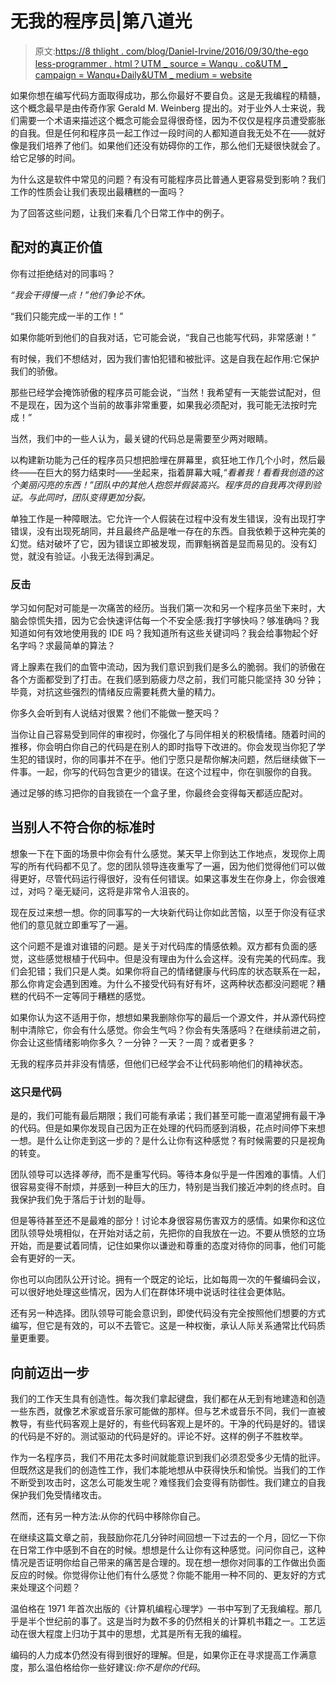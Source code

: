 # 无我的程序员|第八道光

> 原文:[https://8 thlight . com/blog/Daniel-Irvine/2016/09/30/the-ego less-programmer . html？UTM _ source = Wanqu . co&UTM _ campaign = Wanqu+Daily&UTM _ medium = website](https://8thlight.com/blog/daniel-irvine/2016/09/30/the-egoless-programmer.html?utm_source=wanqu.co&utm_campaign=Wanqu+Daily&utm_medium=website)

如果你想在编写代码方面取得成功，那么你最好不要自负。这是无我编程的精髓，这个概念最早是由传奇作家 Gerald M. Weinberg 提出的。对于业外人士来说，我们需要一个术语来描述这个概念可能会显得很奇怪，因为不仅仅是程序员遭受膨胀的自我。但是任何和程序员一起工作过一段时间的人都知道自我无处不在——就好像是我们培养了他们。如果他们还没有妨碍你的工作，那么他们无疑很快就会了。给它足够的时间。

为什么这是软件中常见的问题？有没有可能程序员比普通人更容易受到影响？我们工作的性质会让我们表现出最糟糕的一面吗？

为了回答这些问题，让我们来看几个日常工作中的例子。

## 配对的真正价值

你有过拒绝结对的同事吗？

*“我会干得慢一点！”他们争论不休。*

“我们只能完成一半的工作！”

如果你能听到他们的自我对话，它可能会说，“我自己也能写代码，非常感谢！”

有时候，我们不想结对，因为我们害怕犯错和被批评。这是自我在起作用:它保护我们的骄傲。

那些已经学会掩饰骄傲的程序员可能会说，“当然！我希望有一天能尝试配对，但不是现在，因为这个当前的故事非常重要，如果我必须配对，我可能无法按时完成！”

当然，我们中的一些人认为，最关键的代码总是需要至少两对眼睛。

以构建新功能为己任的程序员只想把脸埋在屏幕里，疯狂地工作几个小时，然后最终——在巨大的努力结束时——坐起来，指着屏幕大喊,*“看着我！看看我创造的这个美丽闪亮的东西！”团队中的其他人抱怨并假装高兴。程序员的自我再次得到验证。与此同时，团队变得更加分裂。*

单独工作是一种障眼法。它允许一个人假装在过程中没有发生错误，没有出现打字错误，没有出现死胡同，并且最终产品是唯一存在的东西。自我依赖于这种完美的幻觉。结对破坏了它，因为错误立即被发现，而罪魁祸首是显而易见的。没有幻觉，就没有验证。小我无法得到满足。

### 反击

学习如何配对可能是一次痛苦的经历。当我们第一次和另一个程序员坐下来时，大脑会惊慌失措，因为它会快速评估每一个不安全感:我打字够快吗？够准确吗？我知道如何有效地使用我的 IDE 吗？我知道所有这些关键词吗？我会给事物起个好名字吗？求最简单的算法？

肾上腺素在我们的血管中流动，因为我们意识到我们是多么的脆弱。我们的骄傲在各个方面都受到了打击。在我们感到筋疲力尽之前，我们可能只能坚持 30 分钟；毕竟，对抗这些强烈的情绪反应需要耗费大量的精力。

你多久会听到有人说结对很累？他们不能做一整天吗？

当你让自己容易受到同伴的审视时，你强化了与同伴相关的积极情绪。随着时间的推移，你会明白你自己的代码是在别人的即时指导下改进的。你会发现当你犯了学生犯的错误时，你的同事并不在乎。他们宁愿只是帮你解决问题，然后继续做下一件事。一起，你写的代码包含更少的错误。在这个过程中，你在驯服你的自我。

通过足够的练习把你的自我锁在一个盒子里，你最终会变得每天都适应配对。

## 当别人不符合你的标准时

想象一下在下面的场景中你会有什么感觉。某天早上你到达工作地点，发现你上周写的所有代码都不见了。您的团队领导连夜重写了一遍，因为他们觉得他们可以做得更好，尽管代码运行得很好，没有任何错误。如果这事发生在你身上，你会很难过，对吗？毫无疑问，这将是非常令人沮丧的。

现在反过来想一想。你的同事写的一大块新代码让你如此苦恼，以至于你没有征求他们的意见就立即重写了一遍。

这个问题不是谁对谁错的问题。是关于对代码库的情感依赖。双方都有负面的感觉，这些感觉根植于代码中。但是没有理由为什么会这样。没有完美的代码库。我们会犯错；我们只是人类。如果你将自己的情绪健康与代码库的状态联系在一起，那么你肯定会遇到困难。为什么不接受代码有好有坏，这两种状态都没问题呢？糟糕的代码不一定等同于糟糕的感觉。

如果你认为这不适用于你，想想如果我删除你写的最后一个源文件，并从源代码控制中清除它，你会有什么感觉。你会生气吗？你会有失落感吗？在继续前进之前，你会让这些情绪影响你多久？一分钟？一天？一周？或者更多？

无我的程序员并非没有情感，但他们已经学会不让代码影响他们的精神状态。

### 这只是代码

是的，我们可能有最后期限；我们可能有承诺；我们甚至可能一直渴望拥有最干净的代码。但是如果你发现自己因为正在处理的代码而感到消极，花点时间停下来想一想。是什么让你走到这一步的？是什么让你有这种感觉？有时候需要的只是视角的转变。

团队领导可以选择*等待*，而不是重写代码。等待本身似乎是一件困难的事情。人们很容易变得不耐烦，并感到一种巨大的压力，特别是当我们接近冲刺的终点时。自我保护我们免于落后于计划的耻辱。

但是等待甚至还不是最难的部分！讨论本身很容易伤害双方的感情。如果你和这位团队领导处境相似，在开始对话之前，先把你的自我放在一边。不要从愤怒的立场开始，而是要试着同情，记住如果你以谦逊和尊重的态度对待你的同事，他们可能会有更好的一天。

你也可以向团队公开讨论。拥有一个既定的论坛，比如每周一次的午餐编码会议，可以很好地处理这些情况，因为人们在群体环境中说话时往往会更体贴。

还有另一种选择。团队领导可能会意识到，即使代码没有完全按照他们想要的方式编写，但它是有效的，可以不去管它。这是一种权衡，承认人际关系通常比代码质量更重要。

## 向前迈出一步

我们的工作天生具有创造性。每次我们拿起键盘，我们都在从无到有地建造和创造一些东西，就像艺术家或音乐家可能做的那样。但与艺术或音乐不同，我们一直被教导，有些代码客观上是好的，有些代码客观上是坏的。干净的代码是好的。错误的代码是不好的。测试驱动的代码是好的。评论不好。这样的例子不胜枚举。

作为一名程序员，我们不用花太多时间就能意识到我们必须忍受多少无情的批评。但既然这是我们的创造性工作，我们本能地想从中获得快乐和愉悦。当我们的工作不断受到攻击时，这怎么可能发生呢？难怪我们会变得有防御性。我们建立的自我保护我们免受情绪攻击。

然而，还有另一种方法:从你的代码中移除你自己。

在继续这篇文章之前，我鼓励你花几分钟时间回想一下过去的一个月，回忆一下你在日常工作中感到不自在的时候。想想是什么让你有这种感觉。问问你自己，这种情况是否证明你给自己带来的痛苦是合理的。现在想一想你对同事的工作做出负面反应的时候。你觉得你让他们有什么感觉？你能不能用一种不同的、更友好的方式来处理这个问题？

温伯格在 1971 年首次出版的《计算机编程心理学》一书中写到了无我编程。那几乎是半个世纪前的事了。这是当时为数不多的仍然相关的计算机书籍之一。工艺运动在很大程度上归功于其中的思想，尤其是所有无我的编程。

编码的人力成本仍然没有得到很好的理解。但是，如果你正在寻求提高工作满意度，那么温伯格给你一些好建议:*你不是你的代码*。